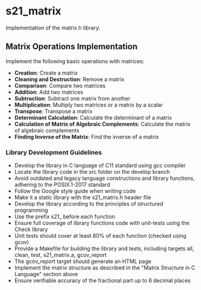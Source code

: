 # s21_matrix  

Implementation of the matrix.h library.   

## Matrix Operations Implementation

Implement the following basic operations with matrices:

- **Creation**: Create a matrix
- **Cleaning and Destruction**: Remove a matrix
- **Comparison**: Compare two matrices
- **Addition**: Add two matrices
- **Subtraction**: Subtract one matrix from another
- **Multiplication**: Multiply two matrices or a matrix by a scalar
- **Transpose**: Transpose a matrix
- **Determinant Calculation**: Calculate the determinant of a matrix
- **Calculation of Matrix of Algebraic Complements**: Calculate the matrix of algebraic complements
- **Finding Inverse of the Matrix**: Find the inverse of a matrix

### Library Development Guidelines

- Develop the library in C language of C11 standard using gcc compiler
- Locate the library code in the src folder on the develop branch   
- Avoid outdated and legacy language constructions and library functions, adhering to the POSIX.1-2017 standard
- Follow the Google style guide when writing code
- Make it a static library with the s21_matrix.h header file
- Develop the library according to the principles of structured programming
- Use the prefix s21_ before each function
- Ensure full coverage of library functions code with unit-tests using the Check library
- Unit tests should cover at least 80% of each function (checked using gcov)  
- Provide a Makefile for building the library and tests, including targets all, clean, test, s21_matrix.a, gcov_report
- The gcov_report target should generate an HTML page
- Implement the matrix structure as described in the "Matrix Structure in C Language" section above
- Ensure verifiable accuracy of the fractional part up to 6 decimal places

